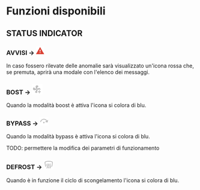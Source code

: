 # Funzioni disponibili

## STATUS INDICATOR
### AVVISI -> ![Anteprima della card](../images/avvisi.png)
In caso fossero rilevate delle anomalie sarà visualizzato un'icona rossa che, se premuta, aprirà una modale con l'elenco dei messaggi.
### BOST -> ![Anteprima della card](../images/boost.png)
Quando la modalità boost è attiva l'icona si colora di blu.
### BYPASS -> ![Anteprima della card](../images/bypass.png)
Quando la modalità bypass è attiva l'icona si colora di blu.

TODO: permettere la modifica dei parametri di funzionamento

### DEFROST -> ![Anteprima della card](../images/defrost.png)
Quando è in funzione il ciclo di scongelamento l'icona si colora di blu.

